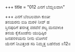 +++
title = "012 ಎನಗೆ ಬೆಮ್ಬಲವಾಗಿ"

+++
ಎನಗೆ ಬೆಂಬಲವಾಗಿ ಕುಂತೀ   
ತನಯರನು ಬಿಡಿ ಮರಳಿ ನೀವ್ ಹ   
ಸ್ತಿನಪುರಿಗೆ ತನಗಿತ್ತ ವರವೆನೆ ಶಲ್ಯ ಮನವಳುಕಿ   
ತನಯ ಕೈಕೊಂಡೆನು ಯುಧಿಷ್ಠಿರ   
ಜನಪನಳಿಯನು ನೀನು ಲೋಗನೆ   
ಯೆನಗೆ ನೀವಿತ್ತಂಡ ಸರಿ ನಿಮ್ಮತ್ತ ಬಹೆನೆಂದ   ॥12॥